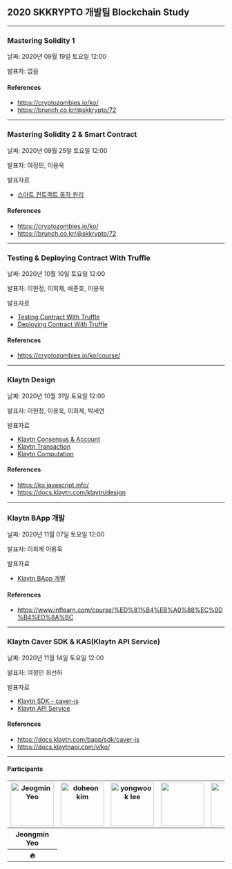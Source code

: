 ## 2020 SKKRYPTO 개발팀 Blockchain Study

***
### Mastering Solidity 1 
날짜: 2020년 09월 19일 토요일 12:00  

발표자: 없음 

#### References
- https://cryptozombies.io/ko/
- https://brunch.co.kr/@skkrypto/72
***
### Mastering Solidity 2 & Smart Contract
날짜: 2020년 09월 25일 토요일 12:00  

발표자: 여정민, 이용욱

발표자료

<ul xmlns="http://www.w3.org/1999/html">
    <li> <a href="solidity/Smart%20Contract%20(1).pdf"> 스마트 컨트랙트 동작 원리 </a> </li>
</ul>

#### References
- https://cryptozombies.io/ko/
- https://brunch.co.kr/@skkrypto/72

***
### Testing & Deploying Contract With Truffle
날짜: 2020년 10월 10일 토요일 12:00  

발표자: 이현정, 이희제, 배준호, 이용욱

발표자료

<ul>
    <li> <a href="truffle/Truffle%20Test.pdf"> Testing Contract With Truffle </a> </li>
    <li> <a href="truffle/Deploying%20DApps%20with%20truffle.pptx"> Deploying Contract With Truffle </a> </li>
</ul>  

#### References
- https://cryptozombies.io/ko/course/
***

### Klaytn Design 

날짜: 2020년 10월 31일 토요일 12:00  

발표자: 이현정, 이용욱, 이희제, 박세연 

발표자료

<ul>
    <li> 
        <a href="klaytn/klaytn-consensus-account.pptx"> Klaytn Consensus & Account </a>
    </li>
    <li>
        <a href="klaytn/klaytn-transaction.pptx"> Klaytn Transaction </a>
    </li>
    <li>
        <a href="klaytn/klaytn-computation.pptx"> Klaytn Computation </a>
    </li>
</ul>


#### References
- https://ko.javascript.info/
- https://docs.klaytn.com/klaytn/design
***

### Klaytn BApp 개발
날짜: 2020년 11월 07일 토요일 12:00  

발표자: 이희제 이용욱  

발표자료
- [Klaytn BApp 개발](klaytn/Klaytn_BApp.pdf)

#### References
- https://www.inflearn.com/course/%ED%81%B4%EB%A0%88%EC%9D%B4%ED%8A%BC


***

### Klaytn Caver SDK & KAS(Klaytn API Service)
날짜: 2020년 11월 14일 토요일 12:00  

발표자: 여정민 최선하 

발표자료 
- [Klaytn SDK - caver-js  ](https://velog.io/@youngerjesus/caver-js-UseCase)
- [Klaytn API Service](klaytn/201114%20PPT.pptx)

#### References
- https://docs.klaytn.com/bapp/sdk/caver-js
- https://docs.klaytnapi.com/v/ko/

*** 
#### Participants
<table>
  <thead>
   <tr>
      <th>
            <a href="https://avatars2.githubusercontent.com/u/28587291?s=400&u=6f0ea3151a3dbc07155e95fc5a3e9e156cbd5cb5&v=4">
            <img src="https://avatars2.githubusercontent.com/u/28587291?s=400&u=6f0ea3151a3dbc07155e95fc5a3e9e156cbd5cb5&v=4"
                width="100" alt="Jeogmin Yeo" />  
            </a>       
      </th>
      <th>
           <a href="https://avatars3.githubusercontent.com/u/46369622?s=400&v=4">
             <img src="https://avatars3.githubusercontent.com/u/46369622?s=400&v=4"
               width="100" alt="doheon kim" />  
           </a>       
      </th>
      <th>
         <a href="https://avatars3.githubusercontent.com/u/46441280?s=400&u=149aeb230cc299dc08aa32958026390d2ce059b3&v=4">
           <img src="https://avatars3.githubusercontent.com/u/46441280?s=400&u=149aeb230cc299dc08aa32958026390d2ce059b3&v=4"
             width="100" alt="yongwook lee" />  
         </a>       
      </th>
      <th>
          <a href="https://avatars1.githubusercontent.com/u/48006103?s=400&u=274ec78c67b6730e275e79749ca259e06ba51830&v=4">
              <img src="https://avatars1.githubusercontent.com/u/48006103?s=400&u=274ec78c67b6730e275e79749ca259e06ba51830&v=4"
                   width="100" />  
              </a>       
      </th>
      <th>
                <a href="https://avatars3.githubusercontent.com/u/48244064?s=400&u=12eeafb82be3cc079c6247c6c2eb0ae1d81a4cb7&v=4">
                    <img src="https://avatars3.githubusercontent.com/u/48244064?s=400&u=12eeafb82be3cc079c6247c6c2eb0ae1d81a4cb7&v=4"
                         width="100" />  
                    </a>       
            </th>
      <th>
                      <a href="https://avatars3.githubusercontent.com/u/59321616?s=400&u=fa40e0018f06b198aca28f2ea79f54b03ffc85c7&v=4">
                          <img src="https://avatars3.githubusercontent.com/u/59321616?s=400&u=fa40e0018f06b198aca28f2ea79f54b03ffc85c7&v=4"
                               width="100" />  
                          </a>       
                  </th>
      <th>
                            <a href="https://avatars1.githubusercontent.com/u/63057703?s=400&v=4">
                                <img src="https://avatars1.githubusercontent.com/u/63057703?s=400&v=4"
                                     width="100" />  
                                </a>       
                        </th>    
      <th>
                                  <a href="https://avatars2.githubusercontent.com/u/71871348?s=400&v=4">
                                      <img src="https://avatars2.githubusercontent.com/u/71871348?s=400&v=4"
                                           width="100" />  
                                      </a>       
                        </th>
      <th>
                                        <a href="https://avatars2.githubusercontent.com/u/71911721?s=400&v=4">
                                            <img src="https://avatars2.githubusercontent.com/u/71911721?s=400&v=4"
                                                 width="100" />  
                                            </a>       
                              </th>
      <th>
                                              <a href="https://avatars0.githubusercontent.com/u/71915232?s=400&v=4">
                                                  <img src="https://avatars0.githubusercontent.com/u/71915232?s=400&v=4"
                                                       width="100" />  
                                                  </a>       
                                    </th>                                                                    
   </tr>
    
  </thead>
 
  <tbody>
   <tr>
   <th>
    Jeongmin Yeo
   </th>
   </tr>
   <tr>
   <th>
    🔥     
   </th>
   </tr> 
  </tbody>
</table>

